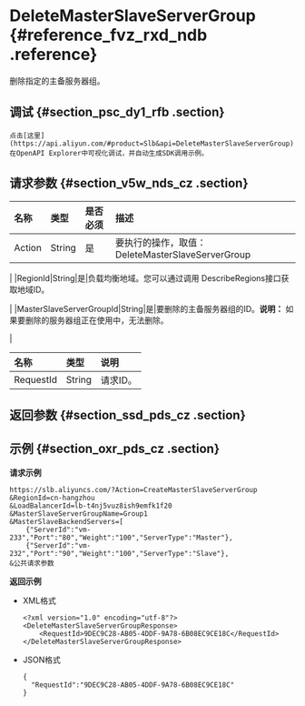 # DeleteMasterSlaveServerGroup {#reference_fvz_rxd_ndb .reference}

删除指定的主备服务器组。

## 调试 {#section_psc_dy1_rfb .section}

```
点击[这里](https://api.aliyun.com/#product=Slb&api=DeleteMasterSlaveServerGroup)在OpenAPI Explorer中可视化调试，并自动生成SDK调用示例。
```

## 请求参数 {#section_v5w_nds_cz .section}

|名称|类型|是否必须|描述|
|:-|:-|:---|:-|
|Action|String|是|要执行的操作，取值：DeleteMasterSlaveServerGroup

|
|RegionId|String|是|负载均衡地域。您可以通过调用 DescribeRegions接口获取地域ID。

|
|MasterSlaveServerGroupId|String|是|要删除的主备服务器组的ID。**说明：** 如果要删除的服务器组正在使用中，无法删除。

|

|名称|类型|说明|
|:-|:-|:-|
|RequestId|String|请求ID。|

## 返回参数 {#section_ssd_pds_cz .section}

## 示例 {#section_oxr_pds_cz .section}

**请求示例**

``` {#public}
https://slb.aliyuncs.com/?Action=CreateMasterSlaveServerGroup
&RegionId=cn-hangzhou
&LoadBalancerId=lb-t4nj5vuz8ish9emfk1f20
&MasterSlaveServerGroupName=Group1
&MasterSlaveBackendServers=[
    {"ServerId":"vm-233","Port":"80","Weight":"100","ServerType":"Master"},
    {"ServerId":"vm-232","Port":"90","Weight":"100","ServerType":"Slave"},
&公共请求参数
```

**返回示例**

-   XML格式

    ```
    <?xml version="1.0" encoding="utf-8"?>
    <DeleteMasterSlaveServerGroupResponse>
    	<RequestId>9DEC9C28-AB05-4DDF-9A78-6B08EC9CE18C</RequestId>
    </DeleteMasterSlaveServerGroupResponse>
    ```

-   JSON格式

    ```screen
    {
      "RequestId":"9DEC9C28-AB05-4DDF-9A78-6B08EC9CE18C"
    }
    ```


